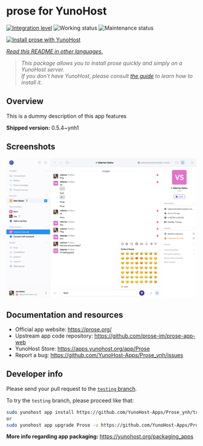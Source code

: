 <!--
N.B.: This README was automatically generated by <https://github.com/YunoHost/apps/tree/master/tools/readme_generator>
It shall NOT be edited by hand.
-->

# prose for YunoHost

[![Integration level](https://apps.yunohost.org/badge/integration/Prose)](https://ci-apps.yunohost.org/ci/apps/Prose/)
![Working status](https://apps.yunohost.org/badge/state/Prose)
![Maintenance status](https://apps.yunohost.org/badge/maintained/Prose)

[![Install prose with YunoHost](https://install-app.yunohost.org/install-with-yunohost.svg)](https://install-app.yunohost.org/?app=Prose)

*[Read this README in other languages.](./ALL_README.md)*

> *This package allows you to install prose quickly and simply on a YunoHost server.*  
> *If you don't have YunoHost, please consult [the guide](https://yunohost.org/install) to learn how to install it.*

## Overview

This is a dummy description of this app features


**Shipped version:** 0.5.4~ynh1

## Screenshots

![Screenshot of prose](./doc/screenshots/screenshot.jpg)

## Documentation and resources

- Official app website: <https://prose.org/>
- Upstream app code repository: <https://github.com/prose-im/prose-app-web>
- YunoHost Store: <https://apps.yunohost.org/app/Prose>
- Report a bug: <https://github.com/YunoHost-Apps/Prose_ynh/issues>

## Developer info

Please send your pull request to the [`testing` branch](https://github.com/YunoHost-Apps/Prose_ynh/tree/testing).

To try the `testing` branch, please proceed like that:

```bash
sudo yunohost app install https://github.com/YunoHost-Apps/Prose_ynh/tree/testing --debug
or
sudo yunohost app upgrade Prose -u https://github.com/YunoHost-Apps/Prose_ynh/tree/testing --debug
```

**More info regarding app packaging:** <https://yunohost.org/packaging_apps>
